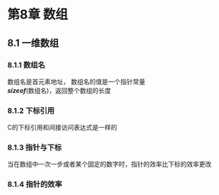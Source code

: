 # 第8章 数组
## 8.1 一维数组
### 8.1.1 数组名
数组名是首元素地址， 数组名的值是一个指针常量  
***sizeof***(数组名)，返回整个数组的长度
### 8.1.2 下标引用  
C的下标引用和间接访问表达式是一样的
### 8.1.3 指针与下标
当在数组中一次一步或者某个固定的数字时，指针的效率比下标的效率更改
### 8.1.4 指针的效率
    